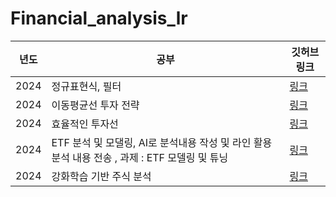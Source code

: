 # Financial_analysis_lr

년도 | 공부 | 깃허브 링크 |
|------|------------|-------------|
| 2024 | 정규표현식, 필터  | [링크](https://github.com/w00jji/Financial_analysis_lr/tree/main/%EA%B8%88%EC%9C%B5%EB%B6%84%EC%84%9D(%EC%A0%95%EA%B7%9C%ED%91%9C%ED%98%84%EC%8B%9D)_1017) | 
| 2024 | 이동평균선 투자 전략  | [링크](https://github.com/w00jji/Financial_analysis_lr/tree/main/%EA%B8%88%EC%9C%B5%EB%B6%84%EC%84%9D_1018)|
| 2024 | 효율적인 투자선  | [링크](https://github.com/w00jji/Financial_analysis_lr/tree/main/%EA%B8%88%EC%9C%B5%EB%B6%84%EC%84%9D_1021) |
| 2024 | ETF 분석 및 모댈링, AI로 분석내용 작성 및 라인 활용 분석 내용 전송 , 과제 : ETF 모델링 및 튜닝 | [링크](https://github.com/w00jji/Financial_analysis_lr/tree/main/%EA%B8%88%EC%9C%B5%EB%B6%84%EC%84%9D_1023) |
| 2024 | 강화학습 기반 주식 분석 | [링크](https://github.com/w00jji/Financial_analysis_lr/tree/main/%EA%B8%88%EC%9C%B5%EB%B6%84%EC%84%9D_1024) |





 
